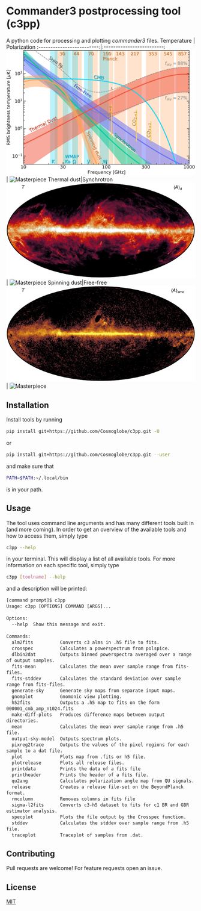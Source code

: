 # Commander3 postprocessing tool (c3pp)

A python code for processing and plotting _commander3_ files.
Temperature             |  Polarization
:-------------------------:|:-------------------------:
![Masterpiece](https://github.com/Cosmoglobe/c3pp/blob/master/imgs/spectrum.png) |  ![Masterpiece](https://github.com/trygvels/c3pp/blob/master/imgs/spectrum_pol.png)
Thermal dust|Synchrotron
![Masterpiece](https://github.com/Cosmoglobe/c3pp/blob/master/imgs/BP_dust_full_BP7_I_MEAN_w12_n1024_c-sunburst.png) |  ![Masterpiece](https://github.com/trygvels/c3pp/blob/master/imgs/BP_synch_full_BP7_I_MEAN_w12_n1024_c-swamp.png)
Spinning dust|Free-free
![Masterpiece](https://github.com/Cosmoglobe/c3pp/blob/master/imgs/BP_ame_full_BP7_I_MEAN_w12_n1024_c-amber.png) |  ![Masterpiece](https://github.com/trygvels/c3pp/blob/master/imgs/BP_freefree_full_BP7_I_MEAN_w12_n1024_c-freeze.png)

## Installation

Install tools by running 

```bash
pip install git+https://github.com/Cosmoglobe/c3pp.git -U
```

or 


```bash
pip install git+https://github.com/Cosmoglobe/c3pp.git --user
```

and make sure that
```bash
PATH=$PATH:~/.local/bin
````
is in your path.


## Usage
The tool uses command line arguments and has many different tools built in (and more coming).
In order to get an overview of the available tools and how to access them, simply type
```bash
c3pp --help
````
in your terminal. This will display a list of all available tools.
For more information on each specific tool, simply type
```bash
c3pp [toolname] --help
````
and a description will be printed:
```
[command prompt]$ c3pp
Usage: c3pp [OPTIONS] COMMAND [ARGS]...

Options:
  --help  Show this message and exit.

Commands:
  alm2fits          Converts c3 alms in .h5 file to fits.
  crosspec          Calculates a powerspectrum from polspice.
  dlbin2dat         Outputs binned powerspectra averaged over a range of output samples.
  fits-mean         Calculates the mean over sample range from fits-files.
  fits-stddev       Calculates the standard deviation over sample range from fits-files.
  generate-sky      Generate sky maps from separate input maps.
  gnomplot          Gnomonic view plotting.
  h52fits           Outputs a .h5 map to fits on the form 000001_cmb_amp_n1024.fits
  make-diff-plots   Produces difference maps between output directories.
  mean              Calculates the mean over sample range from .h5 file.
  output-sky-model  Outputs spectrum plots.
  pixreg2trace      Outputs the values of the pixel regions for each sample to a dat file.
  plot              Plots map from .fits or h5 file.
  plotrelease       Plots all release files.
  printdata         Prints the data of a fits file
  printheader       Prints the header of a fits file.
  qu2ang            Calculates polarization angle map from QU signals.
  release           Creates a release file-set on the BeyondPlanck format.
  rmcolumn          Removes columns in fits file
  sigma-l2fits      Converts c3-h5 dataset to fits for c1 BR and GBR estimator analysis.
  specplot          Plots the file output by the Crosspec function.
  stddev            Calculates the stddev over sample range from .h5 file.
  traceplot         Traceplot of samples from .dat.
```

## Contributing
Pull requests are welcome! 
For feature requests open an issue.

## License
[MIT](https://choosealicense.com/licenses/mit/)
